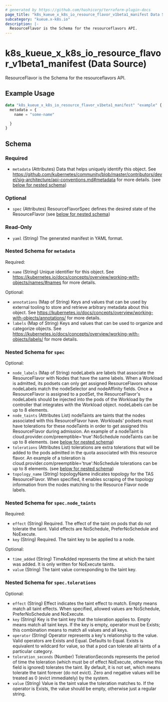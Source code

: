 ```yaml
---
# generated by https://github.com/hashicorp/terraform-plugin-docs
page_title: "k8s_kueue_x_k8s_io_resource_flavor_v1beta1_manifest Data Source - terraform-provider-k8s"
subcategory: "kueue.x-k8s.io"
description: |-
  ResourceFlavor is the Schema for the resourceflavors API.
---
```


# k8s_kueue_x_k8s_io_resource_flavor_v1beta1_manifest (Data Source)

ResourceFlavor is the Schema for the resourceflavors API.

## Example Usage

```terraform
data "k8s_kueue_x_k8s_io_resource_flavor_v1beta1_manifest" "example" {
  metadata = {
    name = "some-name"

  }
}
```

<!-- schema generated by tfplugindocs -->
## Schema

### Required

- `metadata` (Attributes) Data that helps uniquely identify this object. See https://github.com/kubernetes/community/blob/master/contributors/devel/sig-architecture/api-conventions.md#metadata for more details. (see [below for nested schema](#nestedatt--metadata))

### Optional

- `spec` (Attributes) ResourceFlavorSpec defines the desired state of the ResourceFlavor (see [below for nested schema](#nestedatt--spec))

### Read-Only

- `yaml` (String) The generated manifest in YAML format.

<a id="nestedatt--metadata"></a>
### Nested Schema for `metadata`

Required:

- `name` (String) Unique identifier for this object. See https://kubernetes.io/docs/concepts/overview/working-with-objects/names/#names for more details.

Optional:

- `annotations` (Map of String) Keys and values that can be used by external tooling to store and retrieve arbitrary metadata about this object. See https://kubernetes.io/docs/concepts/overview/working-with-objects/annotations/ for more details.
- `labels` (Map of String) Keys and values that can be used to organize and categorize objects. See https://kubernetes.io/docs/concepts/overview/working-with-objects/labels/ for more details.


<a id="nestedatt--spec"></a>
### Nested Schema for `spec`

Optional:

- `node_labels` (Map of String) nodeLabels are labels that associate the ResourceFlavor with Nodes that have the same labels. When a Workload is admitted, its podsets can only get assigned ResourceFlavors whose nodeLabels match the nodeSelector and nodeAffinity fields. Once a ResourceFlavor is assigned to a podSet, the ResourceFlavor's nodeLabels should be injected into the pods of the Workload by the controller that integrates with the Workload object. nodeLabels can be up to 8 elements.
- `node_taints` (Attributes List) nodeTaints are taints that the nodes associated with this ResourceFlavor have. Workloads' podsets must have tolerations for these nodeTaints in order to get assigned this ResourceFlavor during admission. An example of a nodeTaint is cloud.provider.com/preemptible='true':NoSchedule nodeTaints can be up to 8 elements. (see [below for nested schema](#nestedatt--spec--node_taints))
- `tolerations` (Attributes List) tolerations are extra tolerations that will be added to the pods admitted in the quota associated with this resource flavor. An example of a toleration is cloud.provider.com/preemptible='true':NoSchedule tolerations can be up to 8 elements. (see [below for nested schema](#nestedatt--spec--tolerations))
- `topology_name` (String) topologyName indicates topology for the TAS ResourceFlavor. When specified, it enables scraping of the topology information from the nodes matching to the Resource Flavor node labels.

<a id="nestedatt--spec--node_taints"></a>
### Nested Schema for `spec.node_taints`

Required:

- `effect` (String) Required. The effect of the taint on pods that do not tolerate the taint. Valid effects are NoSchedule, PreferNoSchedule and NoExecute.
- `key` (String) Required. The taint key to be applied to a node.

Optional:

- `time_added` (String) TimeAdded represents the time at which the taint was added. It is only written for NoExecute taints.
- `value` (String) The taint value corresponding to the taint key.


<a id="nestedatt--spec--tolerations"></a>
### Nested Schema for `spec.tolerations`

Optional:

- `effect` (String) Effect indicates the taint effect to match. Empty means match all taint effects. When specified, allowed values are NoSchedule, PreferNoSchedule and NoExecute.
- `key` (String) Key is the taint key that the toleration applies to. Empty means match all taint keys. If the key is empty, operator must be Exists; this combination means to match all values and all keys.
- `operator` (String) Operator represents a key's relationship to the value. Valid operators are Exists and Equal. Defaults to Equal. Exists is equivalent to wildcard for value, so that a pod can tolerate all taints of a particular category.
- `toleration_seconds` (Number) TolerationSeconds represents the period of time the toleration (which must be of effect NoExecute, otherwise this field is ignored) tolerates the taint. By default, it is not set, which means tolerate the taint forever (do not evict). Zero and negative values will be treated as 0 (evict immediately) by the system.
- `value` (String) Value is the taint value the toleration matches to. If the operator is Exists, the value should be empty, otherwise just a regular string.
